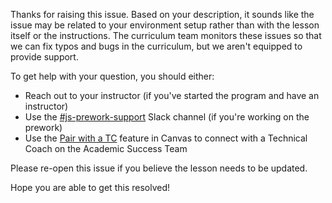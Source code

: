 Thanks for raising this issue. Based on your description, it sounds like the issue may be related to your environment setup rather than with the lesson itself or the instructions. The curriculum team monitors these issues so that we can fix typos and bugs in the curriculum, but we aren't equipped to provide support.

To get help with your question, you should either: 

- Reach out to your instructor (if you've started the program and have an instructor)
- Use the [#js-prework-support](https://flatiron-school.slack.com/archives/C01KEEVJU3Y) Slack channel (if you're working on the prework)
- Use the [Pair with a TC](https://docs.google.com/document/d/1Gko5UFzCBhpo1R0V_Tx2JHSK9cRC2b_53Ky3u5Qtzlk/edit) feature in Canvas to connect with a Technical Coach on the Academic Success Team

Please re-open this issue if you believe the lesson needs to be updated.

Hope you are able to get this resolved!


